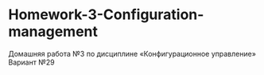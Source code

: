 # Homework-3-Configuration-management
Домашняя работа №3 по дисциплине «Конфигурационное управление» Вариант №29
